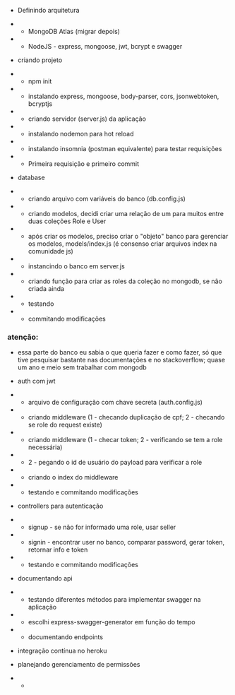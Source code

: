 - Definindo arquitetura
- - MongoDB Atlas (migrar depois)
- - NodeJS - express, mongoose, jwt, bcrypt e swagger

- criando projeto
- - npm init
- - instalando express, mongoose, body-parser, cors, jsonwebtoken, bcryptjs
- - criando servidor (server.js) da aplicação
- - instalando nodemon para hot reload
- - instalando insomnia (postman equivalente) para testar requisições
- - Primeira requisição e primeiro commit

- database
- - criando arquivo com variáveis do banco (db.config.js)
- - criando modelos, decidi criar uma relação de um para muitos entre duas coleções Role e User
- - após criar os modelos, preciso criar o "objeto" banco para gerenciar os modelos, models/index.js (é consenso criar arquivos index na comunidade js)
- - instancindo o banco em server.js
- - criando função para criar as roles da coleção no mongodb, se não criada ainda
- - testando
- - commitando modificações
### atenção: 
- essa parte do banco eu sabia o que queria fazer e como fazer, só que tive pesquisar bastante nas documentações e no stackoverflow; quase um ano e meio sem trabalhar com mongodb

- auth com jwt
- - arquivo de configuração com chave secreta (auth.config.js)
- - criando middleware (1 - checando duplicação de cpf; 2 - checando se role do request existe)
- - criando middleware (1 - checar token; 2 - verificando se tem a role necessária)
- - 2 - pegando o id de usuário do payload para verificar a role
- - criando o index do middleware
- - testando e commitando modificações

- controllers para autenticação
- - signup - se não for informado uma role, usar seller
- - signin - encontrar user no banco, comparar password, gerar token, retornar info e token
- - testando e commitando modificações

- documentando api
- - testando diferentes métodos para implementar swagger na aplicação
- - escolhi express-swagger-generator em função do tempo
- - documentando endpoints

- integração contínua no heroku

- planejando gerenciamento de permissões
- - 
